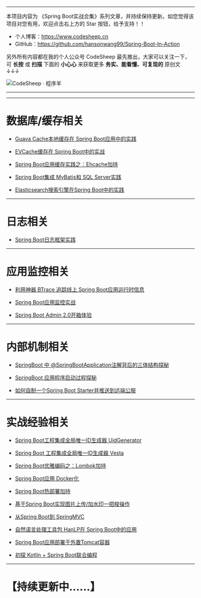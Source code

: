 
---

本项目内容为 《Spring Boot实战合集》系列文章，并持续保持更新。如您觉得该项目对您有用，欢迎点击右上方的 Star 按钮，给予支持！！

- 个人博客：https://www.codesheep.cn
- GitHub：https://github.com/hansonwang99/Spring-Boot-In-Action

另外所有内容都在我的个人公众号 CodeSheep 最先推出，大家可以关注一下，可 **长按** 或 **扫描** 下面的 **小心心** 来获取更多 **务实、能看懂、可复现的** 原创文 ↓↓↓

![CodeSheep · 程序羊](https://user-gold-cdn.xitu.io/2018/8/9/1651c0ef66e4923f?w=270&h=270&f=png&s=102007)

---

---

# 数据库/缓存相关

- [Guava Cache本地缓存在 Spring Boot应用中的实践](https://github.com/hansonwang99/Spring-Boot-In-Action/tree/master/springbt_guava_cache)

- [EVCache缓存在 Spring Boot中的实战](https://github.com/hansonwang99/Spring-Boot-In-Action/tree/master/springbt_evcache)

- [Spring Boot应用缓存实践之：Ehcache加持](https://github.com/hansonwang99/Spring-Boot-In-Action/tree/master/springbt_ehcache)

- [Spring Boot集成 MyBatis和 SQL Server实践](https://github.com/hansonwang99/Spring-Boot-In-Action/tree/master/springbt_mybatis_sqlserver)

- [Elasticsearch搜索引擎在Spring Boot中的实践](https://github.com/hansonwang99/Spring-Boot-In-Action/tree/master/springboot_es_demo)

---

# 日志相关

- [Spring Boot日志框架实践](http://www.codesheep.cn/2018/03/29/Boot%E6%97%A5%E5%BF%97%E6%A1%86%E6%9E%B6%E5%AE%9E%E8%B7%B5/)

---

# 应用监控相关

- [利用神器 BTrace 追踪线上 Spring Boot应用运行时信息](https://www.codesheep.cn/2019/01/17/springbt-btrace/)

- [Spring Boot应用监控实战](https://github.com/hansonwang99/Spring-Boot-In-Action/tree/master/springbt_admin_server)

- [Spring Boot Admin 2.0开箱体验](https://github.com/hansonwang99/Spring-Boot-In-Action/tree/master/spring_boot_admin2.0_demo)

---

# 内部机制相关

- [SpringBoot 中 @SpringBootApplication注解背后的三体结构探秘](http://www.codesheep.cn/2018/07/30/at-SpringBootApplication-zhujie/)

- [SpringBoot 应用程序启动过程探秘](http://www.codesheep.cn/2018/09/04/springboot-startup-process/)

- [如何自制一个Spring Boot Starter并推送到远端公服](https://www.codesheep.cn/2019/01/24/springbt-starter/)

---

# 实战经验相关

- [Spring Boot工程集成全局唯一ID生成器 UidGenerator](https://github.com/hansonwang99/Spring-Boot-In-Action/tree/master/springbt_uid_generator)

- [Spring Boot 工程集成全局唯一ID生成器 Vesta](https://github.com/hansonwang99/Spring-Boot-In-Action/tree/master/springbt_vesta)

- [Spring Boot优雅编码之：Lombok加持](http://www.codesheep.cn/2018/04/09/SpringBoot%E4%BC%98%E9%9B%85%E7%BC%96%E7%A0%81%E4%B9%8B%EF%BC%9ALombok%E5%8A%A0%E6%8C%81/)

- [Spring Boot应用 Docker化](http://www.codesheep.cn/2018/04/12/SpringBoot%E5%BA%94%E7%94%A8Docker%E5%8C%96/)

- [Spring Boot热部署加持](http://www.codesheep.cn/2018/06/23/SpringBoot%E7%83%AD%E9%83%A8%E7%BD%B2%E5%8A%A0%E6%8C%81/)

- [基于Spring Boot实现图片上传/加水印一把梭操作](https://github.com/hansonwang99/Spring-Boot-In-Action/tree/master/springbt_watermark)

- [从Spring Boot到 SpringMVC](http://www.codesheep.cn/2018/06/10/%E4%BB%8ESpringBoot%E5%88%B0SpringMVC/)

- [自然语言处理工具包 HanLP在 Spring Boot中的应用](http://www.codesheep.cn/2018/11/01/springbt-hanlp/)

- [Spring Boot应用部署于外置Tomcat容器](http://www.codesheep.cn/2018/06/05/SpringBoot%E5%BA%94%E7%94%A8%E9%83%A8%E7%BD%B2%E4%BA%8E%E5%A4%96%E7%BD%AETomcat%E5%AE%B9%E5%99%A8/)

- [初探 Kotlin + Spring Boot联合编程](https://github.com/hansonwang99/Spring-Boot-In-Action/tree/master/kotlin_with_springbt)


---

# 【持续更新中......】



